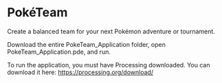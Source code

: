 # PokéTeam
Create a balanced team for your next Pokémon adventure or tournament.

Download the entire PokeTeam_Application folder, open PokeTeam_Application.pde, and run.

To run the application, you must have Processing downloaded. You can download it here: https://processing.org/download/

